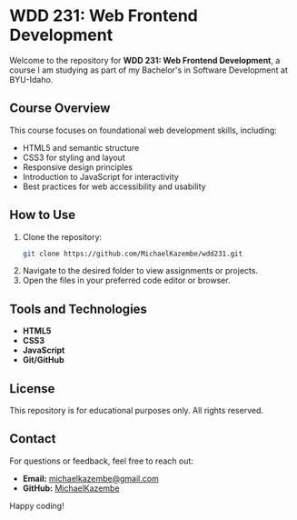 # WDD 231: Web Frontend Development

Welcome to the repository for **WDD 231: Web Frontend Development**, a course I am studying as part of my Bachelor's in Software Development at BYU-Idaho.

## Course Overview

This course focuses on foundational web development skills, including:

- HTML5 and semantic structure
- CSS3 for styling and layout
- Responsive design principles
- Introduction to JavaScript for interactivity
- Best practices for web accessibility and usability


## How to Use

1. Clone the repository:
    ```bash
    git clone https://github.com/MichaelKazembe/wdd231.git
    ```
2. Navigate to the desired folder to view assignments or projects.
3. Open the files in your preferred code editor or browser.

## Tools and Technologies

- **HTML5**
- **CSS3**
- **JavaScript**
- **Git/GitHub**

## License

This repository is for educational purposes only. All rights reserved.

## Contact

For questions or feedback, feel free to reach out:

- **Email:** michaelkazembe@gmail.com
- **GitHub:** [MichaelKazembe](https://github.com/MichaelKazembe)

Happy coding!
